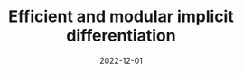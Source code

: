 ---
title: "Efficient and modular implicit differentiation"
collection: publications
permalink: /publications/2022-12-01-Efficient-and-modular-implicit-differentiation
date: 2022-12-01
paperurl: 'https://doi.org/10.48550/arXiv.2105.15183'
code: 'https://jaxopt.github.io'
citation: 'M.&nbsp;Blondel, Q.&nbsp;Berthet, M.&nbsp;Cuturi, R.&nbsp;Frostig, S.&nbsp;Hoyer, F.&nbsp;Llinares-López, … J.-P. Vert.
Efficient and modular implicit differentiation.
In <em>Advances in Neural Information Processing Systems (NeurIPS 2022)</em>, volume&nbsp;35. 2022.'
---